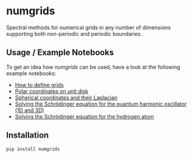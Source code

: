 # numgrids

Spectral methods for numerical grids in any number of dimensions supporting both non-periodic and periodic boundaries.

## Usage / Example Notebooks

To get an idea how *numgrids* can be used, have a look at the following example notebooks:

- [How to define grids](examples/how-to-define-grids.ipynb)
- [Polar coordinates on unit disk](examples/polar-cooordinates-on-unit-disk.ipynb)
- [Spherical coordinates and their Laplacian](TODO)
- [Solving the Schrödinger equation for the quantum harmonic oscillator (1D and 3D)](TODO)
- [Solving the Schrödinger equation for the hydrogen atom](TODO)

## Installation

```shell
pip install numgrids
```

